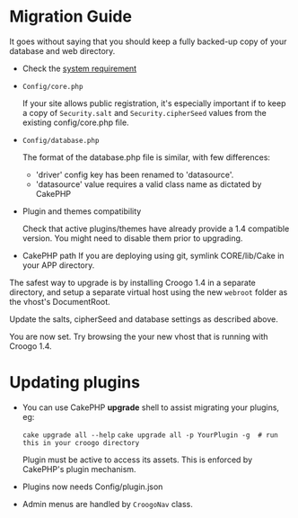 # Migration Guide

It goes without saying that you should keep a fully backed-up copy of your
database and web directory.

- Check the [system requirement](../getting-started/requirements)

- `Config/core.php`

	If your site allows public registration, it's especially important if to 
	keep a copy of `Security.salt` and `Security.cipherSeed` values from the
	existing config/core.php file.

- `Config/database.php`

	The format of the database.php file is similar, with few differences:
	* 'driver' config key has been renamed to 'datasource'.
	* 'datasource' value requires a valid class name as dictated by CakePHP

- Plugin and themes compatibility

	Check that active plugins/themes have already provide a 1.4 compatible
	version. You might need to disable them prior to upgrading.

- CakePHP path
	If you are deploying using git, symlink CORE/lib/Cake in your APP directory.

The safest way to upgrade is by installing Croogo 1.4 in a separate directory,
and setup a separate virtual host using the new `webroot` folder as the vhost's
DocumentRoot.

Update the salts, cipherSeed and database settings as described above.

You are now set. Try browsing the your new vhost that is running with Croogo 1.4.

# Updating plugins

- You can use CakePHP **upgrade** shell to assist migrating your plugins, eg:

	``cake upgrade all --help``
	``cake upgrade all -p YourPlugin -g  # run this in your croogo directory``

	Plugin must be active to access its assets. This is enforced by CakePHP's
	plugin mechanism.

- Plugins now needs Config/plugin.json

- Admin menus are handled by ``CroogoNav`` class.